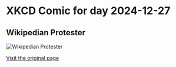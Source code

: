 
# XKCD Comic for day 2024-12-27

## Wikipedian Protester

![Wikipedian Protester](https://imgs.xkcd.com/comics/wikipedian_protester.png "SEMI-PROTECT THE CONSTITUTION")

[Visit the original page](https://xkcd.com/285/)
